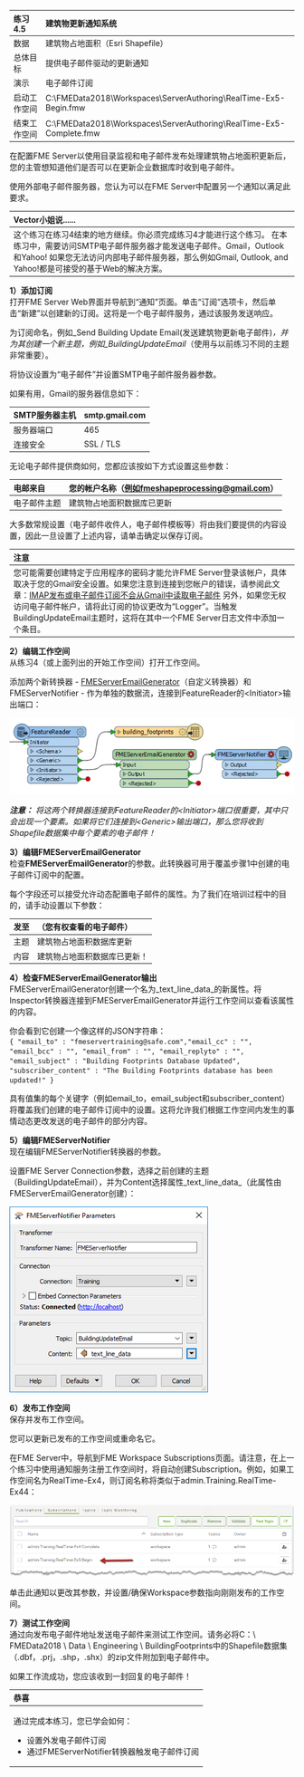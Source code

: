 |  练习4.5 |  建筑物更新通知系统 |
| :--- | :--- |
| 数据 | 建筑物占地面积（Esri Shapefile） |
| 总体目标 | 提供电子邮件驱动的更新通知 |
| 演示 | 电子邮件订阅 |
| 启动工作空间 | C:\FMEData2018\Workspaces\ServerAuthoring\RealTime-Ex5-Begin.fmw |
| 结束工作空间 | C:\FMEData2018\Workspaces\ServerAuthoring\RealTime-Ex5-Complete.fmw |

在配置FME Server以使用目录监视和电子邮件发布处理建筑物占地面积更新后，您的主管想知道他们是否可以在更新企业数据库时收到电子邮件。

使用外部电子邮件服务器，您认为可以在FME Server中配置另一个通知以满足此要求。

|  Vector小姐说...... |
| :--- |
|  这个练习在练习4结束的地方继续。你必须完成练习4才能进行这个练习。 在本练习中，需要访问SMTP电子邮件服务器才能发送电子邮件。Gmail，Outlook和Yahoo! 如果您无法访问内部电子邮件服务器，那么例如Gmail, Outlook, and Yahoo!都是可接受的基于Web的解决方案。 |

  
**1）添加订阅**  
打开FME Server Web界面并导航到“通知”页面。单击“订阅”选项卡，然后单击“新建”以创建新的订阅。这将是一个电子邮件服务，通过该服务发送响应。

为订阅命名，例如_Send Building Update Email\(发送建筑物更新电子邮件\)_，并为其创建一个新主题，例如_BuildingUpdateEmail_（使用与以前练习不同的主题非常重要）。

将协议设置为“电子邮件”并设置SMTP电子邮件服务器参数。

如果有用，Gmail的服务器信息如下：

| SMTP服务器主机 | smtp.gmail.com |
| :--- | :--- |
| 服务器端口 | 465 |
| 连接安全 | SSL / TLS |

无论电子邮件提供商如何，您都应该按如下方式设置这些参数：

| 电邮来自 | 您的帐户名称（例如fmeshapeprocessing@gmail.com） |
| :--- | :--- |
| 电子邮件主题 | 建筑物占地面积数据库已更新 |

大多数常规设置（电子邮件收件人，电子邮件模板等）将由我们要提供的内容设置，因此一旦设置了上述内容，请单击确定以保存订阅。

|  注意 |
| :--- |
|  您可能需要创建特定于应用程序的密码才能允许FME Server登录该帐户，具体取决于您的Gmail安全设置。如果您注意到连接到您帐户的错误，请参阅此文章：[IMAP发布或电子邮件订阅不会从Gmail中读取电子邮件](https://knowledge.safe.com/articles/394/imap-publisher-not-reading-emails-from-gmail.html) 另外，如果您无权访问电子邮件帐户，请将此订阅的协议更改为“Logger”。当触发BuildingUpdateEmail主题时，这将在其中一个FME Server日志文件中添加一个条目。 |

  
**2）编辑工作空间**  
从练习4（或上面列出的开始工作空间）打开工作空间。

添加两个新转换器 - [FMEServerEmailGenerator](https://hub.safe.com/transformers/fmeserveremailgenerator)（自定义转换器）和FMEServerNotifier - 作为单独的数据流，连接到FeatureReader的&lt;Initiator&gt;输出端口：

[![](../.gitbook/assets/img4.436.ex5.workspacewithnotifier.png)](https://github.com/xuhengxx/FMETraining-1/tree/f1cdae5373cf9425ee2d148732792713c9043d44/ServerAuthoring4RealTime/Images/Img4.436.Ex5.WorkspaceWithNotifier.png)

_**注意：**_ _将这两个转换器连接到FeatureReader的&lt;Initiator&gt;端口很重要，其中只会出现一个要素。如果将它们连接到&lt;Generic&gt;输出端口，那么您将收到Shapefile数据集中每个要素的电子邮件！_

  
**3）编辑FMEServerEmailGenerator**  
检查**FMEServerEmailGenerator**的参数。此转换器可用于覆盖步骤1中创建的电子邮件订阅中的配置。

每个字段还可以接受允许动态配置电子邮件的属性。为了我们在培训过程中的目的，请手动设置以下参数：

| 发至 | （您有权查看的电子邮件） |
| :--- | :--- |
| 主题 | 建筑物占地面积数据库更新 |
| 内容 | 建筑物占地面积数据库已更新！ |

  
**4）检查FMEServerEmailGenerator输出**  
 FMEServerEmailGenerator创建一个名为_text\_line\_data_的新属性。将Inspector转换器连接到FMEServerEmailGenerator并运行工作空间以查看该属性的内容。

你会看到它创建一个像这样的JSON字符串：  
`{ "email_to" : "fmeservertraining@safe.com","email_cc" : "", "email_bcc" : "", "email_from" : "", "email_replyto" : "", "email_subject" : "Building Footprints Database Updated", "subscriber_content" : "The Building Footprints database has been updated!" }`

具有值集的每个关键字（例如email\_to，email\_subject和subscriber\_content）将覆盖我们创建的电子邮件订阅中的设置。这将允许我们根据工作空间内发生的事情动态更改发送的电子邮件的部分内容。

  
**5）编辑FMEServerNotifier**  
现在编辑FMEServerNotifier转换器的参数。

设置FME Server Connection参数，选择之前创建的主题（BuildingUpdateEmail），并为Content选择属性_text\_line\_data_（此属性由FMEServerEmailGenerator创建）：

[![](../.gitbook/assets/img4.437.ex5.fmeservernotifierparameters.png)](https://github.com/xuhengxx/FMETraining-1/tree/f1cdae5373cf9425ee2d148732792713c9043d44/ServerAuthoring4RealTime/Images/Img4.437.Ex5.FMEServerNotifierParameters.png)

  
**6）发布工作空间**  
保存并发布工作空间。

您可以更新已发布的工作空间或重命名它。

在FME Server中，导航到FME Workspace Subscriptions页面。请注意，在上一个练习中使用通知服务注册工作空间时，将自动创建Subscription。例如，如果工作空间名为RealTime-Ex4，则订阅名称将类似于admin.Training.RealTime-Ex44：

[![](../.gitbook/assets/img4.438.ex5.findingsubscription.png)](https://github.com/xuhengxx/FMETraining-1/tree/f1cdae5373cf9425ee2d148732792713c9043d44/ServerAuthoring4RealTime/Images/Img4.438.Ex5.FindingSubscription.png)

单击此通知以更改其参数，并设置/确保Workspace参数指向刚刚发布的工作空间。

  
**7）测试工作空间**  
通过向发布电子邮件地址发送电子邮件来测试工作空间。请务必将C：\ FMEData2018 \ Data \ Engineering \ BuildingFootprints中的Shapefile数据集（.dbf，.prj，.shp，.shx）的zip文件附加到电子邮件中。

如果工作流成功，您应该收到一封回复的电子邮件！

<table>
  <thead>
    <tr>
      <th style="text-align:left">恭喜</th>
    </tr>
  </thead>
  <tbody>
    <tr>
      <td style="text-align:left">
        <p>通过完成本练习，您已学会如何：
          <br />
        </p>
        <ul>
          <li>设置外发电子邮件订阅</li>
          <li>通过FMEServerNotifier转换器触发电子邮件订阅</li>
        </ul>
      </td>
    </tr>
  </tbody>
</table>
